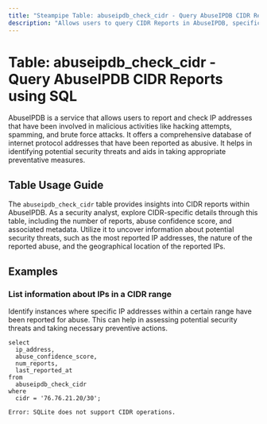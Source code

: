 ```yaml
---
title: "Steampipe Table: abuseipdb_check_cidr - Query AbuseIPDB CIDR Reports using SQL"
description: "Allows users to query CIDR Reports in AbuseIPDB, specifically the reports of IP addresses that have been reported as abusive, providing insights into potential security threats."
---
```


# Table: abuseipdb_check_cidr - Query AbuseIPDB CIDR Reports using SQL

AbuseIPDB is a service that allows users to report and check IP addresses that have been involved in malicious activities like hacking attempts, spamming, and brute force attacks. It offers a comprehensive database of internet protocol addresses that have been reported as abusive. It helps in identifying potential security threats and aids in taking appropriate preventative measures.

## Table Usage Guide

The `abuseipdb_check_cidr` table provides insights into CIDR reports within AbuseIPDB. As a security analyst, explore CIDR-specific details through this table, including the number of reports, abuse confidence score, and associated metadata. Utilize it to uncover information about potential security threats, such as the most reported IP addresses, the nature of the reported abuse, and the geographical location of the reported IPs.

## Examples

### List information about IPs in a CIDR range
Identify instances where specific IP addresses within a certain range have been reported for abuse. This can help in assessing potential security threats and taking necessary preventive actions.

```sql+postgres
select
  ip_address,
  abuse_confidence_score,
  num_reports,
  last_reported_at
from
  abuseipdb_check_cidr
where
  cidr = '76.76.21.20/30';
```

```sql+sqlite
Error: SQLite does not support CIDR operations.
```